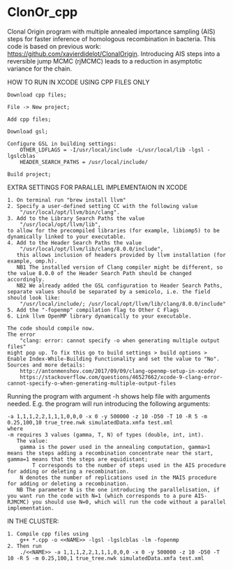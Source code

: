 # ClonOr_cpp

Clonal Origin program with multiple annealed importance sampling (AIS) steps for faster inference of homologous recombination in bacteria. This code is based on previous work: https://github.com/xavierdidelot/ClonalOrigin. Introducing AIS steps into a reversible jump MCMC (rjMCMC) leads to a reduction in asymptotic variance for the chain.

HOW TO RUN IN XCODE USING CPP FILES ONLY

	Download cpp files;

	File -> New project;

	Add cpp files;

	Download gsl;

	Configure GSL in building settings:
		OTHER_LDFLAGS = -I/usr/local/include -L/usr/local/lib -lgsl -lgslcblas
		HEADER_SEARCH_PATHS = /usr/local/include/
  
	Build project;

EXTRA SETTINGS FOR PARALLEL IMPLEMENTAION IN XCODE
	
	1. On terminal run "brew install llvm"
	2. Specify a user-defined setting CC with the following value 
		"/usr/local/opt/llvm/bin/clang".
	3. Add to the Library Search Paths the value 
		"/usr/local/opt/llvm/lib",
	to allow for the precompiled libraries (for example, libiomp5) to be dynamically linked to your executable.
	4. Add to the Header Search Paths the value 
		"/usr/local/opt/llvm/lib/clang/8.0.0/include",
	   this allows inclusion of headers provided by llvm installation (for example, omp.h). 
	   NB1 The installed version of Clang compiler might be different, so the value 8.0.0 of the Header Search Path should be changed accordingly. 
	   NB2 We already added the GSL configuration to Header Search Paths, separate values should be separated by a semicolo, i.e. the field should look like: 
		"/usr/local/include/; /usr/local/opt/llvm/lib/clang/8.0.0/include"
	5. Add the "-fopenmp" compilation flag to Other C Flags
	6. Link llvm OpenMP library dynamically to your executable.
	
	The code should compile now. 
	The error
		"clang: error: cannot specify -o when generating multiple output files" 
	might pop up. To fix this go to build settings > build options > Enable Index-While-Building Functionality and set the value to "No".
	Sources and more details:
		http://antonmenshov.com/2017/09/09/clang-openmp-setup-in-xcode/
		https://stackoverflow.com/questions/46527662/xcode-9-clang-error-cannot-specify-o-when-generating-multiple-output-files
	


Running the program with argument -h shows help file with arguments needed. E.g. the program will run introducing the following arguments:
	
	-a 1,1,1,2,2,1,1,1,0,0,0 -x 0 -y 500000 -z 10 -D50 -T 10 -R 5 -m 0.25,100,10 true_tree.nwk simulatedData.xmfa test.xml
	where
	-m requires 3 values (gamma, T, N) of types (double, int, int). 
	   The value:
		gamma is the power used in the annealing computation, gamma>1 means the steps adding a recombination concentrate near the start, gamma=1 means that the steps are equidistant;
        	T corresponds to the number of steps used in the AIS procedure for adding or deleting a recombination.
		N denotes the number of replications used in the MAIS procedure for adding or deleting a recombination. 
	   NB The parameter N is the one introducing the parallelisation, if you want run the code with N=1 (which corresponds to a pure AIS-RJMCMC) you should use N=0, which will run the code without a parallel implementation.
			
	


IN THE CLUSTER: 
	
	1. Compile cpp files using
		g++ *.cpp -o <<NAME>> -lgsl -lgslcblas -lm -fopenmp
	2. Then run
		./<<NAME>> -a 1,1,1,2,2,1,1,1,0,0,0 -x 0 -y 500000 -z 10 -D50 -T 10 -R 5 -m 0.25,100,1 true_tree.nwk simulatedData.xmfa test.xml

